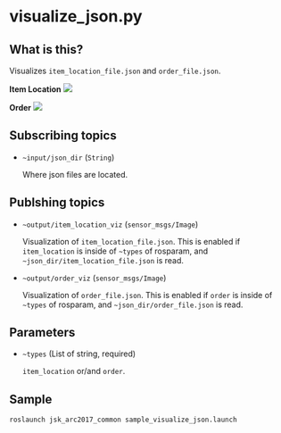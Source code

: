 # visualize\_json.py


## What is this?

Visualizes `item_location_file.json` and `order_file.json`.

**Item Location**
![](https://user-images.githubusercontent.com/4310419/27720914-d5e07802-5d97-11e7-881e-9ee2ebd2c888.png)

**Order**
![](https://user-images.githubusercontent.com/4310419/27720897-c5344718-5d97-11e7-9e50-fbcbbd622f47.png)


## Subscribing topics

- `~input/json_dir` (`String`)

  Where json files are located.


## Publshing topics

- `~output/item_location_viz` (`sensor_msgs/Image`)

  Visualization of `item_location_file.json`.
  This is enabled if `item_location` is inside of `~types` of rosparam,
  and `~json_dir/item_location_file.json` is read.

- `~output/order_viz` (`sensor_msgs/Image`)

  Visualization of `order_file.json`.
  This is enabled if `order` is inside of `~types` of rosparam,
  and `~json_dir/order_file.json` is read.


## Parameters

- `~types` (List of string, required)

  `item_location` or/and `order`.


## Sample

```bash
roslaunch jsk_arc2017_common sample_visualize_json.launch
```
